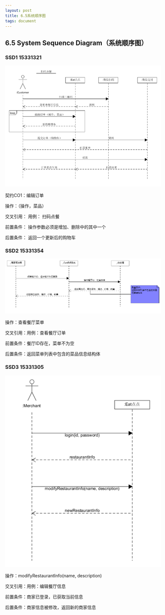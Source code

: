 ```yaml
---
layout: post
title: 6.5系统顺序图
tags: document
---
```


## 6.5 System Sequence Diagram（系统顺序图）

### SSD1 15331321

![SSD1](https://raw.githubusercontent.com/ChickenDinner8/ChickenDinner8.github.io/master/public/img/Rayman/SSD1.png)

契约CO1：编辑订单

操作：（操作，菜品）

交叉引用： 用例： 扫码点餐

前置条件： 操作参数必须是增加、删除中的其中一个

后置条件： 返回一个更新后的购物车



### SSD2 15331354

![](https://github.com/ChickenDinner8/ChickenDinner8.github.io/blob/master/public/img/Yang/Eat点点系统顺序图.png?raw=true)

操作：查看餐厅菜单

交叉引用：用例：查看餐厅订单

前置条件：餐厅ID存在，菜单不为空

后置条件：返回菜单列表中包含的菜品信息结构体



### SSD3 15331305

![](https://github.com/ChickenDinner8/ChickenDinner8.github.io/blob/master/public/img/lun/eatdd.png?raw=true)

操作：modifyRestaurantInfo(name, description)

交叉引用：用例：编辑餐厅信息

前置条件：商家已登录，已获取当前信息

后置条件：商家信息被修改，返回新的商家信息